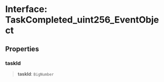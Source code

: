 # Interface: TaskCompleted\_uint256\_EventObject

## Properties

### taskId

> **taskId**: `BigNumber`

